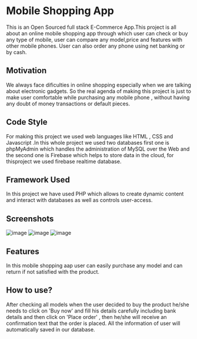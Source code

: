 # Mobile Shopping App
This is an Open Sourced full stack E-Commerce App.This project is all about an online mobile shopping app through which user can check or buy any type of mobile, user can compare any model,price and features with other mobile phones. User can also order any phone using net banking or by cash.


## Motivation
We always face dificulties in online shopping especially when we are talking about electronic gadgets. So the real agenda of making this project is just to make  user comfortable while purchasing any mobile phone , without having any doubt of money transactions or default pieces.

## Code Style
For making this project we used web languages like HTML , CSS and Javascript .In this whole project we used two databases first one is
phpMyAdmin which handles the administration of MySQL over the Web and the second one is Firebase which helps to store data in the cloud, for thisproject we used firebase realtime database.

## Framework Used
In this project we have used PHP which allows to create dynamic content and interact with databases as well as controls user-access.

## Screenshots
![image](https://user-images.githubusercontent.com/57362149/178138578-6dadc467-d260-4b5e-9dc9-d30288a68dce.png)
![image](https://user-images.githubusercontent.com/57362149/178140130-2dbe8f16-e094-4a63-9188-9c4064d7333d.png)
![image](https://user-images.githubusercontent.com/57362149/178140145-c097292e-0137-4dc7-aba7-285d4d9cee23.png)



## Features
In this mobile shopping aap user can easily purchase any model and can return if not satisfied with the product.

## How to use?
After checking all models when the user decided to buy the product he/she needs to click on 'Buy now' and fill his details carefully including bank details and then click on 'Place order' , then he/she will receive an confirmation text that the order is placed. All the information of user will automatically saved in our database.
